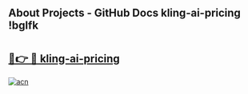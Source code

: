 ## About Projects - GitHub Docs kling-ai-pricing !bglfk

# <h2><a href="https://andorid.site?title=kling-ai-pricing&ref=04A">🔗👉 🔴 kling-ai-pricing</a></h2>

[![acn](https://github.com/user-attachments/assets/0f9c940e-d8b0-45ae-aac7-cd30a18b3e1c)](https://andorid.site?title=kling-ai-pricing&ref=04A)

